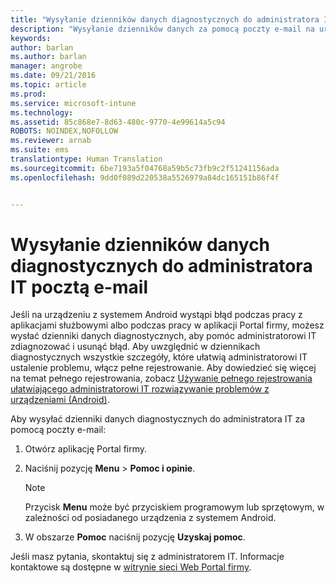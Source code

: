 ```yaml
---
title: "Wysyłanie dzienników danych diagnostycznych do administratora IT za pomocą poczty e-mail | Microsoft Intune"
description: "Wysyłanie dzienników danych za pomocą poczty e-mail na urządzeniu z systemem Android"
keywords: 
author: barlan
ms.author: barlan
manager: angrobe
ms.date: 09/21/2016
ms.topic: article
ms.prod: 
ms.service: microsoft-intune
ms.technology: 
ms.assetid: 85c868e7-8d63-480c-9770-4e99614a5c94
ROBOTS: NOINDEX,NOFOLLOW
ms.reviewer: arnab
ms.suite: ems
translationtype: Human Translation
ms.sourcegitcommit: 6be7193a5f04768a59b5c73fb9c2f51241156ada
ms.openlocfilehash: 9dd0f089d220538a5526979a84dc165151b86f4f


---
```



# Wysyłanie dzienników danych diagnostycznych do administratora IT pocztą e-mail

Jeśli na urządzeniu z systemem Android wystąpi błąd podczas pracy z aplikacjami służbowymi albo podczas pracy w aplikacji Portal firmy, możesz wysłać dzienniki danych diagnostycznych, aby pomóc administratorowi IT zdiagnozować i usunąć błąd. Aby uwzględnić w dziennikach diagnostycznych wszystkie szczegóły, które ułatwią administratorowi IT ustalenie problemu, włącz pełne rejestrowanie. Aby dowiedzieć się więcej na temat pełnego rejestrowania, zobacz [Używanie pełnego rejestrowania ułatwiającego administratorowi IT rozwiązywanie problemów z urządzeniami (Android)](use-verbose-logging-to-help-your-it-administrator-fix-device-issues-android.md).

Aby wysyłać dzienniki danych diagnostycznych do administratora IT za pomocą poczty e-mail:

1.  Otwórz aplikację Portal firmy.

2.  Naciśnij pozycję **Menu** &gt; **Pomoc i opinie**.

    > [!NOTE]
    > Przycisk **Menu** może być przyciskiem programowym lub sprzętowym, w zależności od posiadanego urządzenia z systemem Android.

3.  W obszarze **Pomoc** naciśnij pozycję **Uzyskaj pomoc**.

Jeśli masz pytania, skontaktuj się z administratorem IT. Informacje kontaktowe są dostępne w [witrynie sieci Web Portal firmy](http://portal.manage.microsoft.com).



<!--HONumber=Oct16_HO2-->


